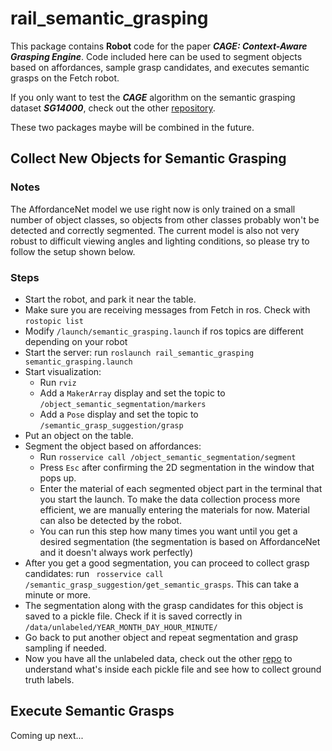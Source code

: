 # rail_semantic_grasping
This package contains **Robot** code for the paper ***CAGE: Context-Aware Grasping Engine***. 
Code included here can be used to segment objects based on affordances, sample grasp candidates, and executes semantic grasps on the Fetch robot. 

If you only want to test the ***CAGE*** algorithm on the semantic grasping dataset ***SG14000***, check out the other [repository](https://github.com/wliu88/rail_semantic_grasping).

These two packages maybe will be combined in the future. 

## Collect New Objects for Semantic Grasping
### Notes
The AffordanceNet model we use right now is only trained on a small number of object classes, so objects from other classes probably
won't be detected and correctly segmented. The current model is also not very robust to difficult viewing angles and lighting conditions,
so please try to follow the setup shown below.

### Steps
* Start the robot, and park it near the table. 
* Make sure you are receiving messages from Fetch in ros. Check with `rostopic list`
* Modify `/launch/semantic_grasping.launch` if ros topics are different depending on your robot
* Start the server: run `roslaunch rail_semantic_grasping semantic_grasping.launch`
* Start visualization:
    * Run `rviz`
    * Add a `MakerArray` display and set the topic to `/object_semantic_segmentation/markers`
    * Add a `Pose` display and set the topic to `/semantic_grasp_suggestion/grasp`
* Put an object on the table.
* Segment the object based on affordances: 
    * Run `rosservice call /object_semantic_segmentation/segment`
    * Press `Esc` after confirming the 2D segmentation in the window that pops up. 
    * Enter the material of each segmented object part in the terminal that you start the launch. 
    To make the data collection process more efficient, we are manually
    entering the materials for now. Material can also be detected by the robot. 
    * You can run this step how many times you want until you get a desired segmentation 
    (the segmentation is based on AffordanceNet and it doesn't always work perfectly)
* After you get a good segmentation, you can proceed to collect grasp candidates: 
run ` rosservice call /semantic_grasp_suggestion/get_semantic_grasps`. This can take a minute or more. 
* The segmentation along with the grasp candidates for this object is saved to a pickle file. 
Check if it is saved correctly in `/data/unlabeled/YEAR_MONTH_DAY_HOUR_MINUTE/`
* Go back to put another object and repeat segmentation and grasp sampling if needed.
* Now you have all the unlabeled data, check out the other [repo](https://github.com/wliu88/rail_semantic_grasping) to 
understand what's inside each pickle file and see how to collect ground truth labels. 

## Execute Semantic Grasps
Coming up next...
